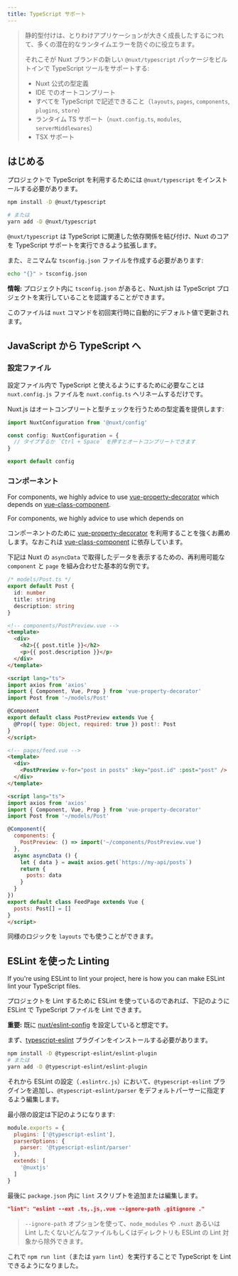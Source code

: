 ```yaml
---
title: TypeScript サポート
---
```


> 静的型付けは、とりわけアプリケーションが大きく成長したするにつれて、多くの潜在的なランタイムエラーを防ぐのに役立ちます。
>
> それこそが Nuxt ブランドの新しい `@nuxt/typescript` パッケージをビルトインで TypeScript ツールをサポートする:
> - Nuxt 公式の型定義
> - IDE でのオートコンプリート
> - すべてを TypeScript で記述できること（`layouts`, `pages`, `components`, `plugins`, `store`）
> - ランタイム TS サポート（`nuxt.config.ts`, `modules`, `serverMiddlewares`）
> - TSX サポート

## はじめる

プロジェクトで TypeScript を利用するためには `@nuxt/typescript` をインストールする必要があります。

```sh
npm install -D @nuxt/typescript

# または
yarn add -D @nuxt/typescript
```

<div class="Alert Alert--gray">

`@nuxt/typescript` は TypeScript に関連した依存関係を結び付け、Nuxt のコアを TypeScript サポートを実行できるよう拡張します。

</div>

また、ミニマムな `tsconfig.json` ファイルを作成する必要があります:

```sh
echo "{}" > tsconfig.json
```

<div class="Alert Alert--gray">

**情報:** プロジェクト内に `tsconfig.json` があると、Nuxt.jsh は TypeScript プロジェクトを実行していることを認識することができます。

このファイルは `nuxt` コマンドを初回実行時に自動的にデフォルト値で更新されます。

</div>

## JavaScript から TypeScript へ

### 設定ファイル

設定ファイル内で TypeScript と使えるようにするために必要なことは `nuxt.config.js` ファイルを `nuxt.config.ts` へリネームするだけです。

Nuxt.js はオートコンプリートと型チェックを行うための型定義を提供します:

```ts
import NuxtConfiguration from '@nuxt/config'

const config: NuxtConfiguration = {
  // タイプするか `Ctrl + Space` を押すとオートコンプリートできます
}

export default config
```

### コンポーネント

For components, we highly advice to use [vue-property-decorator](https://github.com/kaorun343/vue-property-decorator) which depends on [vue-class-component](https://github.com/vuejs/vue-class-component).


For components, we highly advice to use  which depends on 

コンポーネントのために [vue-property-decorator](https://github.com/kaorun343/vue-property-decorator) を利用することを強くお薦めします。なおこれは [vue-class-component](https://github.com/vuejs/vue-class-component) に依存しています。

下記は Nuxt の `asyncData` で取得したデータを表示するための、再利用可能な `component` と `page` を組み合わせた基本的な例です。

```ts
/* models/Post.ts */
export default Post {
  id: number
  title: string
  description: string
}
```

```html
<!-- components/PostPreview.vue -->
<template>
  <div>
    <h2>{{ post.title }}</h2>
    <p>{{ post.description }}</p>
  </div>
</template>

<script lang="ts">
import axios from 'axios'
import { Component, Vue, Prop } from 'vue-property-decorator'
import Post from '~/models/Post'

@Component
export default class PostPreview extends Vue {
  @Prop({ type: Object, required: true }) post!: Post
}
</script>
```

```html
<!-- pages/feed.vue -->
<template>
  <div>
    <PostPreview v-for="post in posts" :key="post.id" :post="post" />
  </div>
</template>

<script lang="ts">
import axios from 'axios'
import { Component, Vue, Prop } from 'vue-property-decorator'
import Post from '~/models/Post'

@Component({
  components: {
    PostPreview: () => import('~/components/PostPreview.vue')
  },
  async asyncData () {
    let { data } = await axios.get(`https://my-api/posts`)
    return { 
      posts: data
    }
  }
})
export default class FeedPage extends Vue {
  posts: Post[] = []
}
</script>
```

同様のロジックを `layouts` でも使うことができます。

## ESLint を使った Linting

If you're using ESLint to lint your project, here is how you can make ESLint lint your TypeScript files. 

プロジェクトを Lint するために ESLint を使っているのであれば、下記のように ESLint で TypeScript ファイルを Lint できます。 

<div class="Alert Alert--teal">

**重要:** 既に [nuxt/eslint-config](https://github.com/nuxt/eslint-config) を設定していると想定です。

</div>

まず、[typescript-eslint](https://github.com/typescript-eslint/typescript-eslint) プラグインをインストールする必要があります。

```sh
npm install -D @typescript-eslint/eslint-plugin
# または
yarn add -D @typescript-eslint/eslint-plugin
```

それから ESLint の設定（`.eslintrc.js`）において、`@typescript-eslint` プラグインを追加し、`@typescript-eslint/parser` をデフォルトパーサーに指定するよう編集します。

最小限の設定は下記のようになります:

```js
module.exports = {
  plugins: ['@typescript-eslint'],
  parserOptions: {
    parser: '@typescript-eslint/parser'
  },
  extends: [
    '@nuxtjs'
  ]
}

```

最後に `package.json` 内に `lint` スクリプトを追加または編集します。

```json
"lint": "eslint --ext .ts,.js,.vue --ignore-path .gitignore ."
```

> `--ignore-path` オプションを使って、`node_modules` や `.nuxt` あるいは Lint したくないどんなファイルもしくはディレクトリも ESLint の Lint 対象から除外できます。

これで `npm run lint`（または `yarn lint`）を実行することで TypeScript を Lint できるようになりました。
